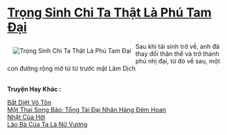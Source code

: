 <a href="https://truyenwiki.net/trong-sinh-chi-ta-that-la-phu-tam-dai.36393/" title="Trọng Sinh Chi Ta Thật Là Phú Tam Đại"><h1>Trọng Sinh Chi Ta Thật Là Phú Tam Đại</h1></a><div style="display:table"><img align="right" style="float: left; padding: 10px;" src="https://truyenwiki.net/a/img/str/src/36393.jpg" alt="Trọng Sinh Chi Ta Thật Là Phú Tam Đại">Sau khi tái sinh trở về, anh đã thay đổi thân thể và trở thành phú nhị đại, từ đó về sau, một con đường rộng mở từ từ trước mặt Lâm Dịch</div><p><br><b>Truyện Hay Khác :</b></p><a href="https://truyenwiki.net/bat-diet-vo-ton.35730/" alt="Bất Diệt Võ Tôn">Bất Diệt Võ Tôn</a><br/><a href="https://github.com/nownovels/wikidich/tree/master/truyenhay/36368" alt="Một Thai Song Bảo: Tổng Tài Đại Nhân Hàng Đêm Hoan">Một Thai Song Bảo: Tổng Tài Đại Nhân Hàng Đêm Hoan</a><br/><a href="https://github.com/nownovels/wikidich/tree/master/truyenhay/35359" alt="Nhặt Của Hời">Nhặt Của Hời</a><br/><a href="https://sangtacviet.wordpress.com/2020/10/22/lao-ba-cua-ta-la-nu-vuong/" alt="Lão Bà Của Ta Là Nữ Vương">Lão Bà Của Ta Là Nữ Vương</a><br/>
